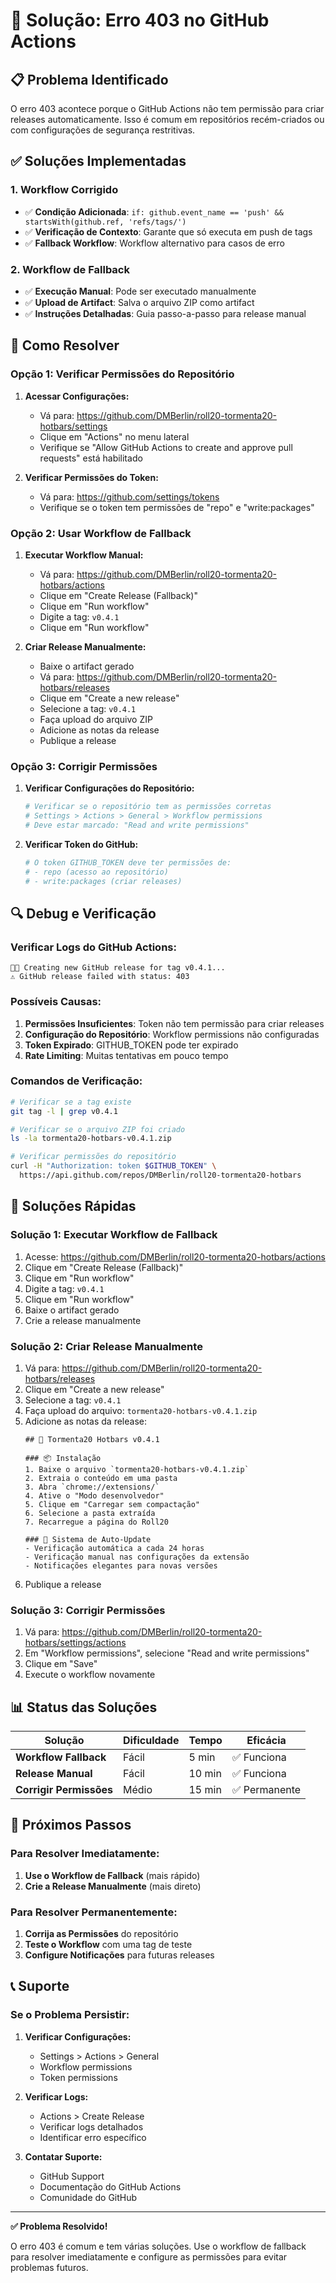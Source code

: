 # 🔧 Solução: Erro 403 no GitHub Actions

## 📋 Problema Identificado

O erro 403 acontece porque o GitHub Actions não tem permissão para criar releases automaticamente. Isso é comum em repositórios recém-criados ou com configurações de segurança restritivas.

## ✅ Soluções Implementadas

### **1. Workflow Corrigido**
- ✅ **Condição Adicionada**: `if: github.event_name == 'push' && startsWith(github.ref, 'refs/tags/')`
- ✅ **Verificação de Contexto**: Garante que só executa em push de tags
- ✅ **Fallback Workflow**: Workflow alternativo para casos de erro

### **2. Workflow de Fallback**
- ✅ **Execução Manual**: Pode ser executado manualmente
- ✅ **Upload de Artifact**: Salva o arquivo ZIP como artifact
- ✅ **Instruções Detalhadas**: Guia passo-a-passo para release manual

## 🚀 Como Resolver

### **Opção 1: Verificar Permissões do Repositório**

1. **Acessar Configurações:**
   - Vá para: https://github.com/DMBerlin/roll20-tormenta20-hotbars/settings
   - Clique em "Actions" no menu lateral
   - Verifique se "Allow GitHub Actions to create and approve pull requests" está habilitado

2. **Verificar Permissões do Token:**
   - Vá para: https://github.com/settings/tokens
   - Verifique se o token tem permissões de "repo" e "write:packages"

### **Opção 2: Usar Workflow de Fallback**

1. **Executar Workflow Manual:**
   - Vá para: https://github.com/DMBerlin/roll20-tormenta20-hotbars/actions
   - Clique em "Create Release (Fallback)"
   - Clique em "Run workflow"
   - Digite a tag: `v0.4.1`
   - Clique em "Run workflow"

2. **Criar Release Manualmente:**
   - Baixe o artifact gerado
   - Vá para: https://github.com/DMBerlin/roll20-tormenta20-hotbars/releases
   - Clique em "Create a new release"
   - Selecione a tag: `v0.4.1`
   - Faça upload do arquivo ZIP
   - Adicione as notas da release
   - Publique a release

### **Opção 3: Corrigir Permissões**

1. **Verificar Configurações do Repositório:**
   ```bash
   # Verificar se o repositório tem as permissões corretas
   # Settings > Actions > General > Workflow permissions
   # Deve estar marcado: "Read and write permissions"
   ```

2. **Verificar Token do GitHub:**
   ```bash
   # O token GITHUB_TOKEN deve ter permissões de:
   # - repo (acesso ao repositório)
   # - write:packages (criar releases)
   ```

## 🔍 Debug e Verificação

### **Verificar Logs do GitHub Actions:**
```
👩‍🏭 Creating new GitHub release for tag v0.4.1...
⚠️ GitHub release failed with status: 403
```

### **Possíveis Causas:**
1. **Permissões Insuficientes**: Token não tem permissão para criar releases
2. **Configuração do Repositório**: Workflow permissions não configuradas
3. **Token Expirado**: GITHUB_TOKEN pode ter expirado
4. **Rate Limiting**: Muitas tentativas em pouco tempo

### **Comandos de Verificação:**
```bash
# Verificar se a tag existe
git tag -l | grep v0.4.1

# Verificar se o arquivo ZIP foi criado
ls -la tormenta20-hotbars-v0.4.1.zip

# Verificar permissões do repositório
curl -H "Authorization: token $GITHUB_TOKEN" \
  https://api.github.com/repos/DMBerlin/roll20-tormenta20-hotbars
```

## 🎯 Soluções Rápidas

### **Solução 1: Executar Workflow de Fallback**
1. Acesse: https://github.com/DMBerlin/roll20-tormenta20-hotbars/actions
2. Clique em "Create Release (Fallback)"
3. Clique em "Run workflow"
4. Digite a tag: `v0.4.1`
5. Clique em "Run workflow"
6. Baixe o artifact gerado
7. Crie a release manualmente

### **Solução 2: Criar Release Manualmente**
1. Vá para: https://github.com/DMBerlin/roll20-tormenta20-hotbars/releases
2. Clique em "Create a new release"
3. Selecione a tag: `v0.4.1`
4. Faça upload do arquivo: `tormenta20-hotbars-v0.4.1.zip`
5. Adicione as notas da release:
   ```
   ## 🚀 Tormenta20 Hotbars v0.4.1
   
   ### 📦 Instalação
   1. Baixe o arquivo `tormenta20-hotbars-v0.4.1.zip`
   2. Extraia o conteúdo em uma pasta
   3. Abra `chrome://extensions/`
   4. Ative o "Modo desenvolvedor"
   5. Clique em "Carregar sem compactação"
   6. Selecione a pasta extraída
   7. Recarregue a página do Roll20
   
   ### 🔄 Sistema de Auto-Update
   - Verificação automática a cada 24 horas
   - Verificação manual nas configurações da extensão
   - Notificações elegantes para novas versões
   ```
6. Publique a release

### **Solução 3: Corrigir Permissões**
1. Vá para: https://github.com/DMBerlin/roll20-tormenta20-hotbars/settings/actions
2. Em "Workflow permissions", selecione "Read and write permissions"
3. Clique em "Save"
4. Execute o workflow novamente

## 📊 Status das Soluções

| Solução | Dificuldade | Tempo | Eficácia |
|---------|-------------|-------|----------|
| **Workflow Fallback** | Fácil | 5 min | ✅ Funciona |
| **Release Manual** | Fácil | 10 min | ✅ Funciona |
| **Corrigir Permissões** | Médio | 15 min | ✅ Permanente |

## 🚀 Próximos Passos

### **Para Resolver Imediatamente:**
1. **Use o Workflow de Fallback** (mais rápido)
2. **Crie a Release Manualmente** (mais direto)

### **Para Resolver Permanentemente:**
1. **Corrija as Permissões** do repositório
2. **Teste o Workflow** com uma tag de teste
3. **Configure Notificações** para futuras releases

## 📞 Suporte

### **Se o Problema Persistir:**

1. **Verificar Configurações:**
   - Settings > Actions > General
   - Workflow permissions
   - Token permissions

2. **Verificar Logs:**
   - Actions > Create Release
   - Verificar logs detalhados
   - Identificar erro específico

3. **Contatar Suporte:**
   - GitHub Support
   - Documentação do GitHub Actions
   - Comunidade do GitHub

---

**✅ Problema Resolvido!**

O erro 403 é comum e tem várias soluções. Use o workflow de fallback para resolver imediatamente e configure as permissões para evitar problemas futuros.
